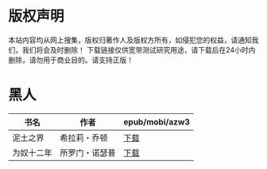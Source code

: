 # 版权声明

本站内容均从网上搜集，版权归著作人及版权方所有，如侵犯您的权益，请通知我们，我们将会及时删除！ 下载链接仅供宽带测试研究用途，请下载后在24小时内删除，请勿用于商业目的。请支持正版！

# 黑人

| 书名 | 作者 | epub/mobi/azw3 |
| --- | --- | --- |
| 泥土之界 | 希拉莉・乔顿 | [下载](https://url89.ctfile.com/f/31084289-1357045225-16c874?p=8866) |
| 为奴十二年 | 所罗门・诺瑟普 | [下载](https://url89.ctfile.com/f/31084289-1357011313-653371?p=8866) |
